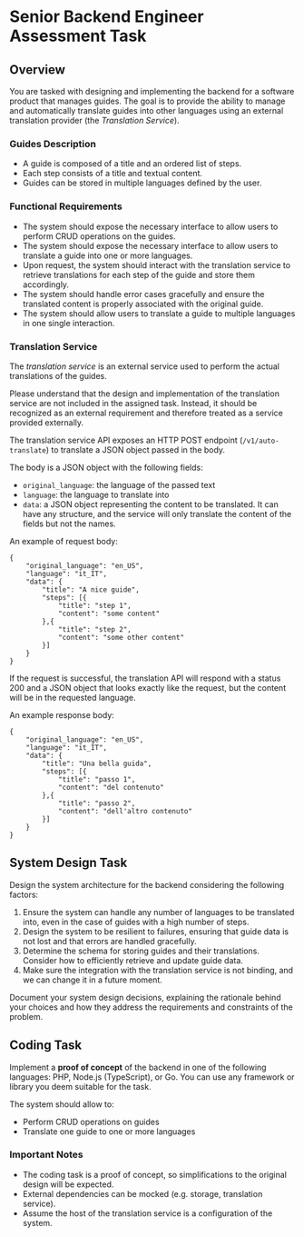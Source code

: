 # Senior Backend Engineer Assessment Task

## Overview
You are tasked with designing and implementing the backend for a software product that manages guides.
The goal is to provide the ability to manage and automatically translate guides into other languages using an
external translation provider (the _Translation Service_).

### Guides Description
* A guide is composed of a title and an ordered list of steps.
* Each step consists of a title and textual content.
* Guides can be stored in multiple languages defined by the user.

### Functional Requirements
* The system should expose the necessary interface to allow users to perform CRUD operations on the guides.
* The system should expose the necessary interface to allow users to translate a guide into one or more languages.
* Upon request, the system should interact with the translation service to retrieve translations for each step of the guide and store them accordingly.
* The system should handle error cases gracefully and ensure the translated content is properly associated with the original guide.
* The system should allow users to translate a guide to multiple languages in one single interaction.

### Translation Service
The _translation service_ is an external service used to perform the actual translations of the guides.

Please understand that the design and implementation of the translation service are not included in the assigned task.
Instead, it should be recognized as an external requirement and therefore treated as a service provided externally.

The translation service API exposes an HTTP POST endpoint (`/v1/auto-translate`) to translate a JSON object passed in the body.

The body is a JSON object with the following fields:
* `original_language`: the language of the passed text
* `language`: the language to translate into
* `data`: a JSON object representing the content to be translated.
  It can have any structure, and the service will only translate the content of the fields but not the names.

An example of request body:
```
{
    "original_language": "en_US",
    "language": "it_IT",
    "data": {
        "title": "A nice guide", 
        "steps": [{
            "title": "step 1",
            "content": "some content"
        },{
            "title": "step 2",
            "content": "some other content"
        }]
    }
}
```

If the request is successful, the translation API will respond with a status 200 and a JSON object that looks exactly like the request,
but the content will be in the requested language.

An example response body:
```
{
    "original_language": "en_US",
    "language": "it_IT",
    "data": {
        "title": "Una bella guida", 
        "steps": [{
            "title": "passo 1",
            "content": "del contenuto"
        },{
            "title": "passo 2",
            "content": "dell'altro contenuto"
        }]
    }
}
```

## System Design Task
Design the system architecture for the backend considering the following factors:

1. Ensure the system can handle any number of languages to be translated into, even in the case of guides with a high number of steps.
2. Design the system to be resilient to failures, ensuring that guide data is not lost and that errors are handled gracefully.
3. Determine the schema for storing guides and their translations. Consider how to efficiently retrieve and update guide data.
4. Make sure the integration with the translation service is not binding, and we can change it in a future moment.  

Document your system design decisions, explaining the rationale behind your choices and how they address the requirements and constraints of the problem.

## Coding Task
Implement a **proof of concept** of the backend in one of the following languages: PHP, Node.js (TypeScript), or Go.
You can use any framework or library you deem suitable for the task.

The system should allow to:

* Perform CRUD operations on guides
* Translate one guide to one or more languages

### Important Notes
* The coding task is a proof of concept, so simplifications to the original design will be expected.
* External dependencies can be mocked (e.g. storage, translation service).
* Assume the host of the translation service is a configuration of the system.
